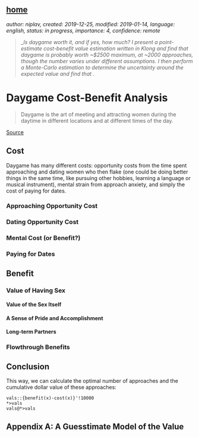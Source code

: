 [home](./index.md)
-------------------

*author: niplav, created: 2019-12-25, modified: 2019-01-14, language: english, status: in progress, importance: 4, confidence: remote*

> __Is daygame worth it, and if yes, how much? I present a point-estimate
> cost-benefit value estimation written in Klong and find that daygame
> is probably worth ~\$2500 maximum, at ~2000 approaches, though the
> number varies under different assumptions. I then perform a Monte-Carlo
> estimation to determine the uncertainty around the expected value and
> find that _.__

Daygame Cost-Benefit Analysis
=============================

<!--How to hyphenate the title?-->

<!--Stats:
Roy Walker:

[2019](https://roywalkerdaygame.wordpress.com/2020/01/07/2019-the-year-of-meh/)
[2018](https://roywalkerdaygame.wordpress.com/2019/01/09/2018-a-year-of-change/)
[2017](https://roywalkerdaygame.wordpress.com/2018/01/06/2017-the-year-of-ups-and-downs/)
[2016](https://roywalkerdaygame.wordpress.com/2017/01/02/2016-the-year-of-1000-sets/)
[Before 2016](https://roywalkerdaygame.wordpress.com/2016/08/07/the-journey-two-years-in/)

Seven:

[2018](https://sevendaygame.wordpress.com/2019/01/20/2018-review-well/)
[2017](https://sevendaygame.wordpress.com/2018/01/15/2017-review-a-year-in-st-petersburg/)
[2016](https://sevendaygame.wordpress.com/2017/01/21/dec-2016-report-2016-review-and-kicking-off-2017/) (July to December)

Mr. White:

[2019](https://mrwhitedaygame.wordpress.com/2020/01/02/2019-daygame-results-stats-and-overview/)
[2018](https://mrwhitedaygame.wordpress.com/2019/01/02/2018-daygame-results-stats-and-overview/)

Thomas Crown:

[2019](https://thomascrownpua.wordpress.com/2020/01/03/2019-in-review/)
[2018](https://thomascrownpua.wordpress.com/2018-statistics/)
[2016/2017](https://thomascrownpua.wordpress.com/2016-17/)

Runner:

[2019](http://daygamenyc.com/2020/01/01/im-now-an-intermediate-level-daygamer/)
[First 2 years](http://daygamenyc.com/2019/08/06/2-years-on-is-daygame-worth-it/)
[First 2000 approaches](http://daygamenyc.com/2019/05/31/approaching-2000-approaches/)
-->

<!--Find the post by free Northerner & link it here, discuss-->

<!--TODO: quote for the definition of the word daygame here (perhaps from
[here](http://www.daygame.com/)?-->

> Daygame is the art of meeting and attracting women during the daytime
> in different locations and at different times of the day.

[Source](https://www.globalseducer.com/daygame/)

Cost
----

Daygame has many different costs: opportunity costs<!--TODO: wiki link-->
from the time spent approaching and dating women who then flake (one could
be doing better things in the same time, like pursuing other hobbies,
learning a language or musical instrument), mental strain from approach
anxiety, and simply the cost of paying for dates.

### Approaching Opportunity Cost

### Dating Opportunity Cost

### Mental Cost (or Benefit?)

### Paying for Dates

Benefit
-------

### Value of Having Sex

#### Value of the Sex Itself

#### A Sense of Pride and Accomplishment

#### Long-term Partners

### Flowthrough Benefits

Conclusion
----------

This way, we can calculate the optimal number of approaches and the
cumulative dollar value of these approaches:

	vals::{benefit(x)-cost(x)}'!10000
	*>vals
	vals@*>vals

Appendix A: A Guesstimate Model of the Value
--------------------------------------------
